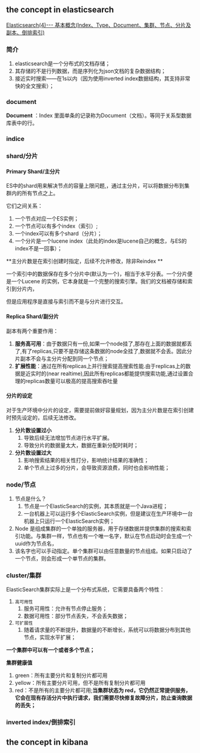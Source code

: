 ## the concept in elasticsearch
[Elasticsearch(4)--- 基本概念(Index、Type、Document、集群、节点、分片及副本、倒排索引)](https://www.cnblogs.com/qdhxhz/p/11448451.html)

### 简介

1. elasticsearch是一个分布式的文档存储；
2. 其存储的不是行列数据，而是序列化为json文档的复杂数据结构；
3. 接近实时搜索——在1s以内（因为使用inverted index数据结构，其支持非常快的全文搜索）；

### document

**Document** ：Index 里面单条的记录称为Document（文档）。等同于关系型数据库表中的行。

### indice
### shard/分片

#### Primary Shard/主分片
ES中的shard用来解决节点的容量上限问题,，通过主分片，可以将数据分布到集群内的所有节点之上。

它们之间关系：

 1. 一个节点对应一个ES实例；
 2. 一个节点可以有多个index（索引）;
 3. 一个index可以有多个shard（分片）；
4. 一个分片是一个lucene index（此处的index是lucene自己的概念，与ES的index不是一回事）；

**主分片数是在索引创建时指定，后续不允许修改，除非Reindex
**

一个索引中的数据保存在多个分片中(默认为一个)，相当于水平分表。一个分片便是一个Lucene 的实例，它本身就是一个完整的搜索引擎。我们的文档被存储和索引到分片内，

但是应用程序是直接与索引而不是与分片进行交互。

#### Replica Shard/副分片

副本有两个重要作用：

1. **服务高可用**：由于数据只有一份,如果一个node挂了,那存在上面的数据就都丢了,有了replicas,只要不是存储这条数据的node全挂了,数据就不会丢。因此分片副本不会与主分片分配到同一个节点；
2. **扩展性能**：通过在所有replicas上并行搜索提高搜索性能.由于replicas上的数据是近实时的(near realtime),因此所有replicas都能提供搜索功能,通过设置合理的replicas数量可以极高的提高搜索吞吐量

#### 分片的设定

对于生产环境中分片的设定，需要提前做好容量规划，因为主分片数是在索引创建时预先设定的，后续无法修改。

 1. **分片数设置过小**
    1. 导致后续无法增加节点进行水平扩展。
    2. 导致分片的数据量太大，数据在重新分配时耗时；
 2. **分片数设置过大**
    1. 影响搜索结果的相关性打分，影响统计结果的准确性；
    2. 单个节点上过多的分片，会导致资源浪费，同时也会影响性能；

### node/节点

 1. 节点是什么？
    1. 节点是一个ElasticSearch的实例，其本质就是一个Java进程；
    2. 一台机器上可以运行多个ElasticSearch实例，但是建议在生产环境中一台机器上只运行一个ElasticSearch实例；
2. Node 是组成集群的一个单独的服务器，用于存储数据并提供集群的搜索和索引功能。与集群一样，节点也有一个唯一名字，默认在节点启动时会生成一个uuid作为节点名，
3. 该名字也可以手动指定。单个集群可以由任意数量的节点组成。如果只启动了一个节点，则会形成一个单节点的集群。

### cluster/集群
ElasticSearch集群实际上是一个分布式系统，它需要具备两个特性：

1. `高可用性`
    1. 服务可用性：允许有节点停止服务；
    2. 数据可用性：部分节点丢失，不会丢失数据；
2. `可扩展性`
    1. 随着请求量的不断提升，数据量的不断增长，系统可以将数据分布到其他节点，实现水平扩展；

**一个集群中可以有一个或者多个节点；**

**集群健康值**

1. green：所有主要分片和复制分片都可用
2. yellow：所有主要分片可用，但不是所有复制分片都可用
3. red：不是所有的主要分片都可用;**当集群状态为 red，它仍然正常提供服务，它会在现有存活分片中执行请求，我们需要尽快修复故障分片，防止查询数据的丢失；**
    
### inverted index/倒排索引

## the concept in kibana